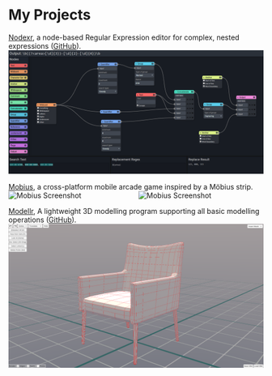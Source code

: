 # My Projects

[Nodexr](https://jcparkyn.github.io/nodexr), a node-based Regular Expression editor for complex, nested expressions ([GitHub](https://github.com/Jcparkyn/nodexr)).
![Nodexr Screenshot](/assets/screen_nodexr.png)

[Mobius](https://play.google.com/store/apps/details?id=com.Jamosium.Mobius), a cross-platform mobile arcade game inspired by a Möbius strip.
<img src="/links/assets/screen_mobius1.png" alt="Mobius Screenshot" style="width: 49%;"> <img src="/links/assets/screen_mobius2.png" alt="Mobius Screenshot" style="width: 49%;float: right;"></p>

[Modellr](https://jcparkyn.github.io/Modellr), A lightweight 3D modelling program supporting all basic modelling operations ([GitHub](https://github.com/Jcparkyn/Modellr)).
![Modellr Screenshot](/assets/screen_modellr.png)
